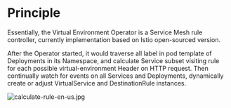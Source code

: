 # Principle

Essentially, the Virtual Environment Operator is a Service Mesh rule controller, currently implementation based on Istio open-sourced version.

After the Operator started, it would traverse all label in pod template of Deployments in its Namespace, and calculate Service subset visiting rule for each possible virtual-environment Header on HTTP request. Then continually watch for events on all Services and Deployments, dynamically create or adjust VirtualService and DestinationRule instances.

![calculate-rule-en-us.jpg](https://img.alicdn.com/imgextra/i2/O1CN01Szvy3O1fRsYLPnVQb_!!6000000004004-0-tps-1620-440.jpg)
